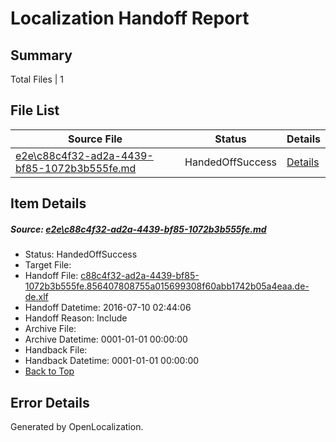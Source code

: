 # <a name='report-top'></a> Localization Handoff Report

## Summary
 Total Files | 1

## File List
 Source File | Status | Details 
 ----------- | ------ | ------- 
 [e2e\c88c4f32-ad2a-4439-bf85-1072b3b555fe.md](https://github.com/OpenLocalizationTestOrg/oltest/blob/bee2f5436bc5db11cbec96d1384525ed1b2faa09/e2e/c88c4f32-ad2a-4439-bf85-1072b3b555fe.md) | HandedOffSuccess | [Details](#c3a035d1acf8a86b73f4226896dce6c83b683dc07)

## Item Details
##### <a name='c3a035d1acf8a86b73f4226896dce6c83b683dc07'></a> Source: [e2e\c88c4f32-ad2a-4439-bf85-1072b3b555fe.md](https://github.com/OpenLocalizationTestOrg/oltest/blob/bee2f5436bc5db11cbec96d1384525ed1b2faa09/e2e/c88c4f32-ad2a-4439-bf85-1072b3b555fe.md)
* Status: HandedOffSuccess
* Target File: 
* Handoff File: [c88c4f32-ad2a-4439-bf85-1072b3b555fe.856407808755a015699308f60abb1742b05a4eaa.de-de.xlf](https://github.com/OpenLocalizationTestOrg/olhandoff-e2e/blob/40fe4833536cc8401c3f76715e36999a60f2d05f/ol-handoff/OpenLocalizationTestOrg/oltest-dede-fly/ci/ht/c88c4f32-ad2a-4439-bf85-1072b3b555fe.856407808755a015699308f60abb1742b05a4eaa.de-de.xlf)
* Handoff Datetime: 2016-07-10 02:44:06
* Handoff Reason: Include
* Archive File: 
* Archive Datetime: 0001-01-01 00:00:00
* Handback File: 
* Handback Datetime: 0001-01-01 00:00:00
* [Back to Top](#report-top)


## Error Details

Generated by OpenLocalization.
